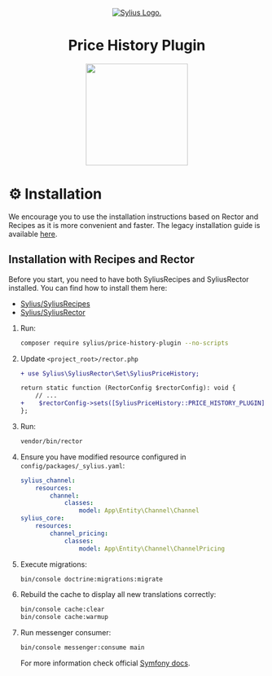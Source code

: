 <p align="center">
    <a href="https://sylius.com" target="_blank">
        <picture>
          <source media="(prefers-color-scheme: dark)" srcset="https://media.sylius.com/sylius-logo-800-dark.png">
          <source media="(prefers-color-scheme: light)" srcset="https://media.sylius.com/sylius-logo-800.png">
          <img alt="Sylius Logo." src="https://media.sylius.com/sylius-logo-800.png">
        </picture>
    </a>
</p>

<h1 align="center">Price History Plugin</h1>


<p align="center"><a href="https://sylius.com/plugins/" target="_blank"><img src="https://sylius.com/assets/badge-official-sylius-plugin.png" width="200"></a></p>

⚙️ Installation
===============

We encourage you to use the installation instructions based on Rector and Recipes as it is more convenient and faster.
The legacy installation guide is available [here](docs/legacy-installation-guide.md).

Installation with Recipes and Rector
------------------------------------

Before you start, you need to have both SyliusRecipes and SyliusRector installed. You can find how to install them here:
- [Sylius/SyliusRecipes](https://github.com/Sylius/SyliusRecipes)
- [Sylius/SyliusRector](https://github.com/Sylius/SyliusRector)

1. Run:

    ```bash
    composer require sylius/price-history-plugin --no-scripts
    ```

2. Update `<project_root>/rector.php`

    ```diff
    + use Sylius\SyliusRector\Set\SyliusPriceHistory;
   
    return static function (RectorConfig $rectorConfig): void {
        // ...
    +    $rectorConfig->sets([SyliusPriceHistory::PRICE_HISTORY_PLUGIN]);
    };

3. Run:

    ```bash
    vendor/bin/rector
    ```

4. Ensure you have modified resource configured in `config/packages/_sylius.yaml`:

    ```yaml
    sylius_channel:
        resources:
            channel:
                classes:
                    model: App\Entity\Channel\Channel
    sylius_core:
        resources:
            channel_pricing:
                classes:
                    model: App\Entity\Channel\ChannelPricing
    ```

5. Execute migrations:

    ```bash
    bin/console doctrine:migrations:migrate
    ```

6. Rebuild the cache to display all new translations correctly:

    ```bash
    bin/console cache:clear
    bin/console cache:warmup
   ```

7. Run messenger consumer:

    ```bash
    bin/console messenger:consume main
    ```

   For more information check official [Symfony docs](https://symfony.com/doc/current/messenger.html#consuming-messages-running-the-worker).
